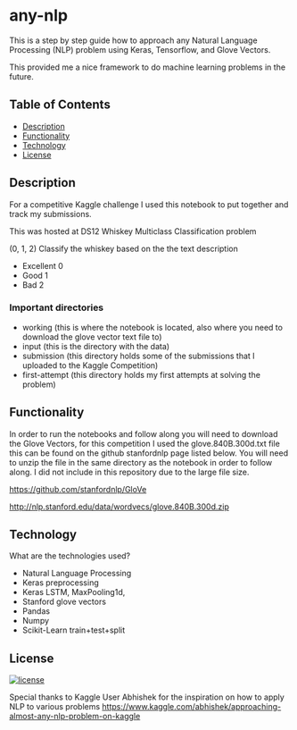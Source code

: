 
# any-nlp
This is a step by step guide how to approach any Natural Language Processing (NLP) problem using Keras, Tensorflow, and Glove Vectors.

This provided me a nice framework to do machine learning problems in the future. 

## Table of Contents
- [Description](#description)
- [Functionality](#functionality) 
- [Technology](#technology)
- [License](#license)

## Description 
For a competitive Kaggle challenge I used this notebook to put together and track my submissions. 

This was hosted at DS12 Whiskey Multiclass Classification problem 

(0, 1, 2) Classify the whiskey based on the the text description
- Excellent 0
- Good 1
- Bad 2

### Important directories 
- working (this is where the notebook is located, also where you need to download the glove vector text file to)
- input (this is the directory with the data)
- submission (this directory holds some of the submissions that I uploaded to the Kaggle Competition)
- first-attempt (this directory holds my first attempts at solving the problem)



## Functionality
In order to run the notebooks and follow along you will need to download the Glove Vectors, for this competition I used the glove.840B.300d.txt file this can be found on the github stanfordnlp page listed below. You will need to unzip the file in the same directory as the notebook in order to follow along. I did not include in this repository due to the large file size. 


https://github.com/stanfordnlp/GloVe

http://nlp.stanford.edu/data/wordvecs/glove.840B.300d.zip


## Technology
What are the technologies used?

- Natural Language Processing
- Keras preprocessing
- Keras LSTM, MaxPooling1d, 
- Stanford glove vectors
- Pandas
- Numpy
- Scikit-Learn train+test+split


## License
[![license](https://img.shields.io/github/license/DAVFoundation/captain-n3m0.svg?style=flat-square)](https://github.com/Mark-McAdam/any-nlp/blob/master/LICENSE)

Special thanks to Kaggle User Abhishek for the inspiration on how to apply NLP to various problems
https://www.kaggle.com/abhishek/approaching-almost-any-nlp-problem-on-kaggle
